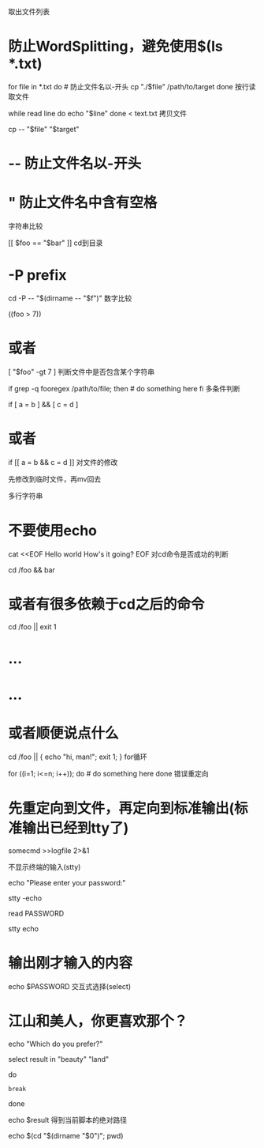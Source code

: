 取出文件列表

# 防止WordSplitting，避免使用$(ls *.txt)
for file in *.txt
do
    # 防止文件名以-开头
    cp "./$file" /path/to/target
done
按行读取文件

while read line
do
    echo "$line"
done < text.txt
拷贝文件

cp -- "$file" "$target"
# -- 防止文件名以-开头
# " 防止文件名中含有空格
字符串比较

[[ $foo == "$bar" ]]
cd到目录

# -P prefix
cd -P -- "$(dirname -- "$f")"
数字比较

((foo > 7))
# 或者
[ "$foo" -gt 7 ]
判断文件中是否包含某个字符串

if grep -q fooregex /path/to/file; then
    # do something here
fi
多条件判断

if [ a = b ] && [ c = d ]
# 或者
if [[ a = b && c = d ]]
对文件的修改

先修改到临时文件，再mv回去

多行字符串

# 不要使用echo
cat <<EOF
  Hello world
  How's it going?
EOF
对cd命令是否成功的判断

cd /foo && bar
# 或者有很多依赖于cd之后的命令
cd /foo || exit 1
# ...
# ...
# 或者顺便说点什么 
cd /foo || { echo "hi, man!"; exit 1; }
for循环

for ((i=1; i<=n; i++)); do
    # do something here
done
错误重定向

# 先重定向到文件，再定向到标准输出(标准输出已经到tty了)
somecmd >>logfile 2>&1

不显示终端的输入(stty)

echo "Please enter your password:"

stty -echo

read PASSWORD

stty echo

# 输出刚才输入的内容

echo $PASSWORD
交互式选择(select)

# 江山和美人，你更喜欢那个？

echo "Which do you prefer?"

select result in "beauty" "land"

do

    break

done

echo $result
得到当前脚本的绝对路径

echo $(cd "$(dirname "$0")"; pwd)
